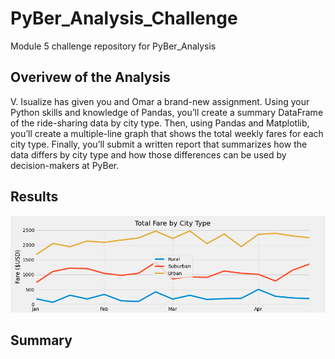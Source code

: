 # PyBer_Analysis_Challenge
Module 5 challenge repository for PyBer_Analysis





## Overivew of the Analysis
V. Isualize has given you and Omar a brand-new assignment. Using your Python skills and knowledge of Pandas, you’ll create a summary DataFrame of the ride-sharing data by city type. Then, using Pandas and Matplotlib, you’ll create a multiple-line graph that shows the total weekly fares for each city type. Finally, you’ll submit a written report that summarizes how the data differs by city type and how those differences can be used by decision-makers at PyBer.

## Results

![Graph of Total Fares by City Type](/analysis/PyBer_fare_summary.png)





## Summary
